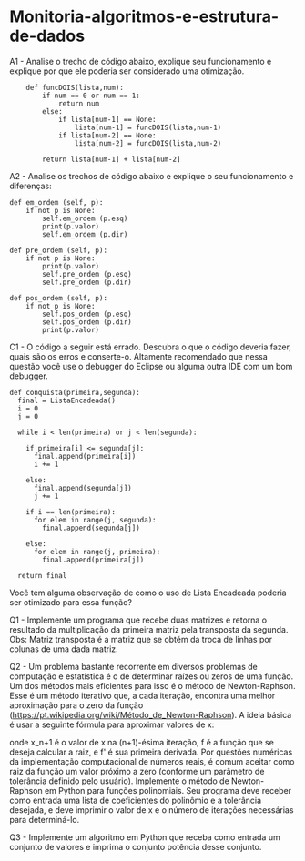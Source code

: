 # Monitoria-algoritmos-e-estrutura-de-dados

A1 - ​Analise o trecho de código abaixo, explique seu funcionamento e explique por que ele
poderia ser considerado uma otimização.

        def funcDOIS(lista,num):
            if num == 0 or num == 1:
                return num
            else:
                if lista[num-1] == None:
                    lista[num-1] = funcDOIS(lista,num-1)
                if lista[num-2] == None:
                    lista[num-2] = funcDOIS(lista,num-2)

            return lista[num-1] + lista[num-2]

A2 ​- Analise os trechos de código abaixo e explique o seu funcionamento e diferenças:

    def em_ordem (self, p):
        if not p is None:
            self.em_ordem (p.esq)
            print(p.valor)
            self.em_ordem (p.dir)

    def pre_ordem (self, p):
        if not p is None:
            print(p.valor)
            self.pre_ordem (p.esq)
            self.pre_ordem (p.dir)

    def pos_ordem (self, p):
        if not p is None:
            self.pos_ordem (p.esq)
            self.pos_ordem (p.dir)
            print(p.valor)
            
C1 - ​O código a seguir está errado​. Descubra o que o código deveria fazer, quais são os
erros e conserte-o. Altamente recomendado que nessa questão você use o debugger do
Eclipse ou alguma outra IDE com um bom debugger.

    def conquista(primeira,segunda):
      final = ListaEncadeada()
      i = 0
      j = 0
  
      while i < len(primeira) or j < len(segunda):

        if primeira[i] <= segunda[j]:
          final.append(primeira[i])
          i += 1

        else:
          final.append(segunda[j])
          j += 1

        if i == len(primeira):
          for elem in range(j, segunda):
            final.append(segunda[j])

        else:
          for elem in range(j, primeira):
            final.append(primeira[j])

      return final

Você tem alguma observação de como o uso de Lista Encadeada poderia ser
otimizado para essa função?


Q1 - Implemente um programa que recebe duas matrizes e retorna o resultado da
multiplicação da primeira matriz pela transposta da segunda. Obs: Matriz transposta é a
matriz que se obtém da troca de linhas por colunas de uma dada matriz.


Q2 - ​Um problema bastante recorrente em diversos problemas de computação e estatística
é o de determinar raízes ou zeros de uma função. Um dos métodos mais eficientes para
isso é o método de Newton-Raphson. Esse é um método iterativo que, a cada iteração,
encontra uma melhor aproximação para o zero da função
(https://pt.wikipedia.org/wiki/Método_de_Newton-Raphson). A ideia básica é usar a seguinte
fórmula para aproximar valores de x:

onde x_n+1 é o valor de x na (n+1)-ésima iteração, f é a função que se deseja calcular a
raiz, e f' é sua primeira derivada. Por questões numéricas da implementação computacional
de números reais, é comum aceitar como raiz da função um valor próximo a zero (conforme
um parâmetro de tolerância definido pelo usuário).
Implemente o método de Newton-Raphson em Python para funções polinomiais. Seu
programa deve receber como entrada uma lista de coeficientes do polinômio e a tolerância
desejada, e deve imprimir o valor de x e o número de iterações necessárias para
determiná-lo.


Q3 - ​Implemente um algoritmo em Python que receba como entrada um conjunto de valores
e imprima o conjunto potência desse conjunto.
